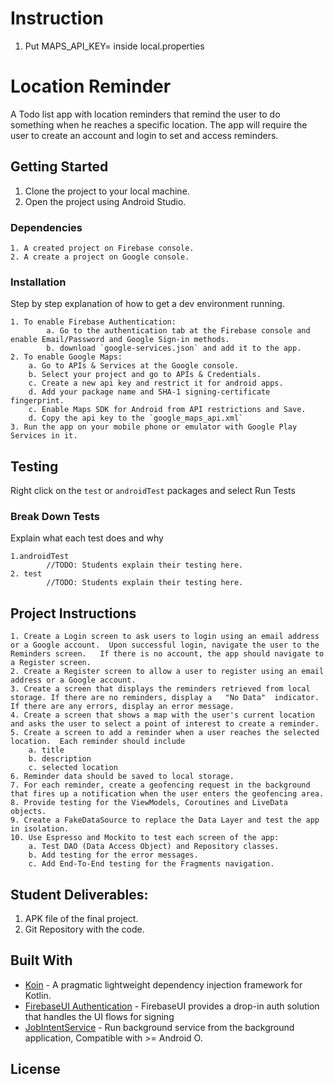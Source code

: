# Instruction

1. Put MAPS_API_KEY=<your api key> inside local.properties

# Location Reminder

A Todo list app with location reminders that remind the user to do something when he reaches a specific location. The app will require the user to create an account and login to set and access reminders.

## Getting Started

1. Clone the project to your local machine.
2. Open the project using Android Studio.

### Dependencies

```
1. A created project on Firebase console.
2. A create a project on Google console.
```

### Installation

Step by step explanation of how to get a dev environment running.

```
1. To enable Firebase Authentication:
        a. Go to the authentication tab at the Firebase console and enable Email/Password and Google Sign-in methods.
        b. download `google-services.json` and add it to the app.
2. To enable Google Maps:
    a. Go to APIs & Services at the Google console.
    b. Select your project and go to APIs & Credentials.
    c. Create a new api key and restrict it for android apps.
    d. Add your package name and SHA-1 signing-certificate fingerprint.
    c. Enable Maps SDK for Android from API restrictions and Save.
    d. Copy the api key to the `google_maps_api.xml`
3. Run the app on your mobile phone or emulator with Google Play Services in it.
```

## Testing

Right click on the `test` or `androidTest` packages and select Run Tests

### Break Down Tests

Explain what each test does and why

```
1.androidTest
        //TODO: Students explain their testing here.
2. test
        //TODO: Students explain their testing here.
```

## Project Instructions
    1. Create a Login screen to ask users to login using an email address or a Google account.  Upon successful login, navigate the user to the Reminders screen.   If there is no account, the app should navigate to a Register screen.
    2. Create a Register screen to allow a user to register using an email address or a Google account.
    3. Create a screen that displays the reminders retrieved from local storage. If there are no reminders, display a   "No Data"  indicator.  If there are any errors, display an error message.
    4. Create a screen that shows a map with the user's current location and asks the user to select a point of interest to create a reminder.
    5. Create a screen to add a reminder when a user reaches the selected location.  Each reminder should include
        a. title
        b. description
        c. selected location
    6. Reminder data should be saved to local storage.
    7. For each reminder, create a geofencing request in the background that fires up a notification when the user enters the geofencing area.
    8. Provide testing for the ViewModels, Coroutines and LiveData objects.
    9. Create a FakeDataSource to replace the Data Layer and test the app in isolation.
    10. Use Espresso and Mockito to test each screen of the app:
        a. Test DAO (Data Access Object) and Repository classes.
        b. Add testing for the error messages.
        c. Add End-To-End testing for the Fragments navigation.


## Student Deliverables:

1. APK file of the final project.
2. Git Repository with the code.

## Built With

* [Koin](https://github.com/InsertKoinIO/koin) - A pragmatic lightweight dependency injection framework for Kotlin.
* [FirebaseUI Authentication](https://github.com/firebase/FirebaseUI-Android/blob/master/auth/README.md) - FirebaseUI provides a drop-in auth solution that handles the UI flows for signing
* [JobIntentService](https://developer.android.com/reference/androidx/core/app/JobIntentService) - Run background service from the background application, Compatible with >= Android O.

## License
